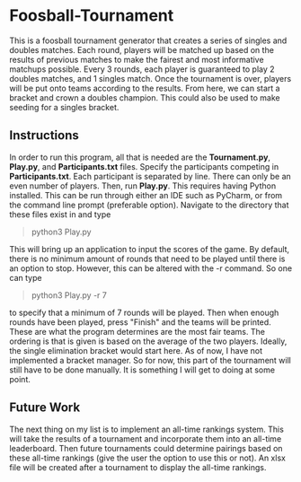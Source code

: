 # Foosball-Tournament

This is a foosball tournament generator that creates a series of singles and doubles matches. Each round, players will be matched up based on the results of previous matches to make the fairest and most informative matchups possible. Every 3 rounds, each player is guaranteed to play 2 doubles matches, and 1 singles match. Once the tournament is over, players will be put onto teams according to the results. From here, we can start a bracket and crown a doubles champion. This could also be used to make seeding for a singles bracket. 

## Instructions

In order to run this program, all that is needed are the **Tournament.py**, **Play.py**, and **Participants.txt** files. Specify the participants competing in **Participants.txt**. Each participant is separated by line. There can only be an even number of players. Then, run **Play.py**. This requires having Python installed. This can be run through either an IDE such as PyCharm, or from the command line prompt (preferable option). Navigate to the directory that these files exist in and type

> python3 Play.py

This will bring up an application to input the scores of the game. By default, there is no minimum amount of rounds that need to be played until there is an option to stop. However, this can be altered with the -r command. So one can type 

> python3 Play.py -r 7

to specify that a minimum of 7 rounds will be played. Then when enough rounds have been played, press "Finish" and the teams will be printed. These are what the program determines are the most fair teams. The ordering is that is given is based on the average of the two players. Ideally, the single elimination bracket would start here. As of now, I have not implemented a bracket manager. So for now, this part of the tournament will still have to be done manually. It is something I will get to doing at some point.

## Future Work

The next thing on my list is to implement an all-time rankings system. This will take the results of a tournament and incorporate them into an all-time leaderboard. Then future tournaments could determine pairings based on these all-time rankings (give the user the option to use this or not). An xlsx file will be created after a tournament to display the all-time rankings.

